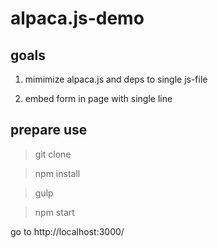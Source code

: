 # alpaca.js-demo



## goals

1. mimimize alpaca.js and deps to single js-file

2. embed form in page with single line



## prepare use

> git clone

> npm install

> gulp

> npm start

go to http://localhost:3000/